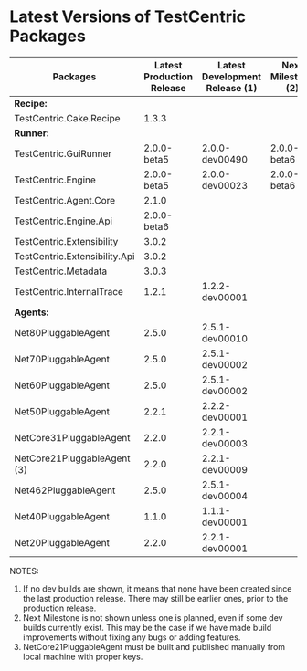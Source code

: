 # Latest Versions of TestCentric Packages


|         Packages       | Latest<br>Production<br>Release | Latest<br>Development<br>Release (1) | Next<br>Milestone (2) |
| ----------------------------- | --------------- | ---------------- | ------------ |
| **Recipe:**                   |                 |                  |              |
| TestCentric.Cake.Recipe       | 1.3.3           |                  |              |
| **Runner:**                   |                 |                  |              |
| TestCentric.GuiRunner         | 2.0.0-beta5     | 2.0.0-dev00490   | 2.0.0-beta6  | 
| TestCentric.Engine            | 2.0.0-beta5     | 2.0.0-dev00023   | 2.0.0-beta6  |
| TestCentric.Agent.Core        | 2.1.0           |                  |              |
| TestCentric.Engine.Api        | 2.0.0-beta6     |                  |              |
| TestCentric.Extensibility     | 3.0.2           |                  |              |
| TestCentric.Extensibility.Api | 3.0.2           |                  |              |
| TestCentric.Metadata          | 3.0.3           |                  |              |
| TestCentric.InternalTrace     | 1.2.1           | 1.2.2-dev00001   |              |
| **Agents:**                   |                 |                  |              |
| Net80PluggableAgent           | 2.5.0           | 2.5.1-dev00010
| Net70PluggableAgent           | 2.5.0           | 2.5.1-dev00002
| Net60PluggableAgent           | 2.5.0           | 2.5.1-dev00002
| Net50PluggableAgent           | 2.2.1           | 2.2.2-dev00001
| NetCore31PluggableAgent       | 2.2.0           | 2.2.1-dev00003
| NetCore21PluggableAgent (3)   | 2.2.0           | 2.2.1-dev00009
| Net462PluggableAgent          | 2.5.0           | 2.5.1-dev00004
| Net40PluggableAgent           | 1.1.0           | 1.1.1-dev00001
| Net20PluggableAgent           | 2.2.0           | 2.2.1-dev00001


NOTES:

1. If no dev builds are shown, it means that none have been created since the last production release.
   There may still be earlier ones, prior to the production release.
2. Next Milestone is not shown unless one is planned, even if some dev builds currently exist. This may
   be the case if we have made build improvements without fixing any bugs or adding features.
3. NetCore21PluggableAgent must be built and published manually from local machine with proper keys. 
